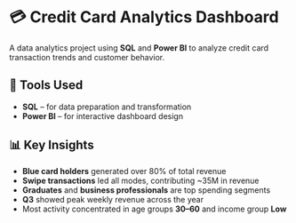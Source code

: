 # 💳 Credit Card Analytics Dashboard

A data analytics project using **SQL** and **Power BI** to analyze credit card transaction trends and customer behavior.

## 🔧 Tools Used
- **SQL** – for data preparation and transformation
- **Power BI** – for interactive dashboard design

## 📊 Key Insights
- **Blue card holders** generated over 80% of total revenue
- **Swipe transactions** led all modes, contributing ~35M in revenue
- **Graduates** and **business professionals** are top spending segments
- **Q3** showed peak weekly revenue across the year
- Most activity concentrated in age groups **30–60** and income group **Low**


